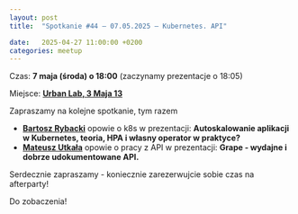 ```yaml
---
layout: post
title:  "Spotkanie #44 – 07.05.2025 – Kubernetes. API"

date:   2025-04-27 11:00:00 +0200
categories: meetup
---
```



Czas: **7 maja (środa) o 18:00** (zaczynamy prezentacje o 18:05) 

Miejsce: **[Urban Lab, 3 Maja 13](https://goo.gl/maps/xfBVTXEWcyR3U9XcA)**


Zapraszamy na kolejne spotkanie, tym razem 

* **[Bartosz Rybacki](https://www.linkedin.com/in/bartoszrybacki/)** opowie o k8s w prezentacji: **Autoskalowanie aplikacji w Kubernetes, teoria, HPA i własny operator w praktyce?**
* **[Mateusz Utkała](https://www.linkedin.com/in/mateusz-utkala)** opowie o pracy z API w prezentacji: **Grape - wydajne i dobrze udokumentowane API.**

Serdecznie zapraszamy - koniecznie zarezerwujcie sobie czas na afterparty!

Do zobaczenia!
